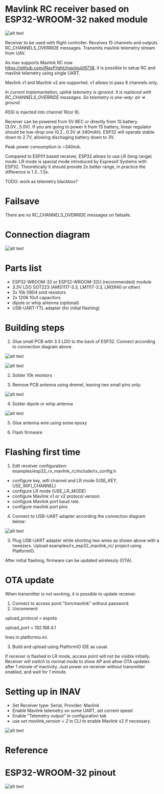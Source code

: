 # Mavlink RC receiver based on ESP32-WROOM-32 naked module

![alt text](https://raw.githubusercontent.com/RomanLut/hx_espnow_rc/main/doc/esp32_wroom_32.jpg "ESP32-WROOM-32")

Receiver to be used with flight controller. Receives 15 channels and outputs RC_CHANNELS_OVERRIDE messages.
Transmits mavlink telemetry stream from UAV. 

As inav supports Mavlink RC now https://github.com/iNavFlight/inav/pull/6738, it is possible to setup RC and mavlink telemetry using single UART.

Mavlink v1 and Mavlink v2 are supported. v1 allows to pass 8 channels only.
        
*In current implementation, uplink telemetry is ignored. It is replaced with RC_CHANNELS_OVERRIDE messages. So telemetry is one-way: air => ground.*

RSSI is injected into channel 16(or 8).

Receiver can be powered from 5V BEC or directly from 1S battery (3.0V...5.0V).
If you are going to power it from 1S battery, linear regulator should be low-drop one (0.2...0.3V at 340mAh). ESP32 will operate stable down to 2.7V, allowing dischaging battery down to 3V.

Peak power consumption is ~340mA.

Compared to ESP01 based receiver, ESP32 allows to use LR (long range) mode. LR mode is special mode introduced by Espressif Systems with ESP32. Theoretically it should provide 2x better range, in practice the difference is 1.3...1.5x. 

TODO: work as telemetry blackbox?

# Failsave

There are no RC_CHANNELS_OVERRIDE messages on failsafe.

# Connection diagram

![alt text](https://raw.githubusercontent.com/RomanLut/hx_espnow_rc/main/doc/rx_esp32_mavlink_connections.jpg "ESP32 mavlink connections")

# Parts list

- ESP32-WROOM-32 or ESP32-WROOM-32U (recommended) module 
- 3.3V LDO SOT223 (AMS1117-3.3, LM1117-3.3, LM3940 or other)
- 2x 10k 0804 smd resistors
- 2x 1206 10uf capacitors
- dipole or whip antenna (optional)
- USB-UART-TTL adapter (for initial flashing)

# Building steps

1) Glue small PCB with 3.3 LDO to the back of ESP32. Connect according to connection diagram above.

![alt text](https://raw.githubusercontent.com/RomanLut/hx_espnow_rc/main/doc/esp32_33ldocut.jpg "ESP32 LDO cut")

![alt text](https://raw.githubusercontent.com/RomanLut/hx_espnow_rc/main/doc/esp32_ldo.jpg "ESP32 LDO")

2) Solder 10k resistors

3) Remove PCB antenna using dremel, leaving two small pins only:

![alt text](https://raw.githubusercontent.com/RomanLut/hx_espnow_rc/main/doc/esp32_dremel.jpg "ESP32 dremel")

4) Solder dipole or whip antenna

![alt text](https://raw.githubusercontent.com/RomanLut/hx_espnow_rc/main/doc/esp32_dipole.jpg "ESP32 dipole")

5) Glue antenna wire using some epoxy 

6) Flash firmware

# Flashing first time

1) Edit receiver configuration: examples/esp32_rx_mavlink_rc/include/rx_config.h
- configure key, wifi channel and LR mode (USE_KEY, USE_WIFI_CHANNEL)
- configure LR mode (USE_LR_MODE)
- configure Mavlink v1 or v2 protocol version.
- configure Mavlink port baud rate.
- configure mavlink port pins

4) Connect to USB-UART adapter according the connection diagram below:

![alt text](https://raw.githubusercontent.com/RomanLut/hx_espnow_rc/main/doc/esp32_usbuart.jpg "ESP32 usbuart")

3) Plug USB-UART adapter while shorting two wires as shown above with a tweezers. Upload examples/rx_esp32_mavlink_rc/ project using PlatformIO.

After initial flashing, firmware can be updated wirelessly (OTA).

# OTA update

When transmitter is not working, it is possible to update receiver.

1) Connect to access point "hxrcmavlink" without password.
2) Uncomment:

upload_protocol = espota

upload_port = 192.168.4.1

lines in platformio.ini.

3) Build and upload using PlatformIO IDE as usual.

If receiver is flashed in LR mode, access point will not be visible initially. Receiver will switch to normal mode to show AP and allow OTA updates after 1 minute of inactivity. Just power on receiver without transmitter enabled, and wait for 1 minute.


# Setting up in INAV

- Set Receiver type: Serial, Provider: Mavlink
- Enable Mavlink telemetry on some UART, set corrent speed
- Enable "Telemetry output" in configuration tab  
- use *set mavlink_version = 2* in CLI to enable Mavlink v2 if necessary.

![alt text](https://raw.githubusercontent.com/RomanLut/hx_espnow_rc/main/doc/esp32_sbus.jpg "ESP32 sbus")

# Reference

# ESP32-WROOM-32 pinout

![alt text](https://raw.githubusercontent.com/RomanLut/hx_espnow_rc/main/doc/esp32_wroom_32_pinout.png "ESP32-PINOUT-32 pinout")

